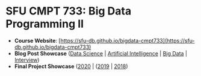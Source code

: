 # SFU CMPT 733: Big Data Programming II

* **Course Website**: [https://sfu-db.github.io/bigdata-cmpt733](https://sfu-db.github.io/bigdata-cmpt733)
* **Blog Post Showcase** ([Data Science](https://medium.com/sfu-big-data/tagged/data-science) | [Artificial Intelligence](https://medium.com/sfu-big-data/tagged/artificial-intelligence) | [Big Data](https://medium.com/sfu-big-data/tagged/big-data)  | [Interview](https://medium.com/sfu-big-data/tagged/interview))
* **Final Project Showcase** ([2020](https://sfu-db.github.io/bigdata-cmpt733/final-project-sp20.html) | ([2019](https://sfu-db.github.io/bigdata-cmpt733/final-project-sp19.html) | [2018](https://sfu-db.github.io/bigdata-cmpt733/final-project-sp18.html))
